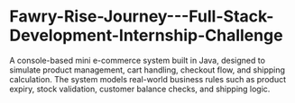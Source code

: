 # Fawry-Rise-Journey---Full-Stack-Development-Internship-Challenge
A console-based mini e-commerce system built in Java, designed to simulate product management, cart handling, checkout flow, and shipping calculation. The system models real-world business rules such as product expiry, stock validation, customer balance checks, and shipping logic.
